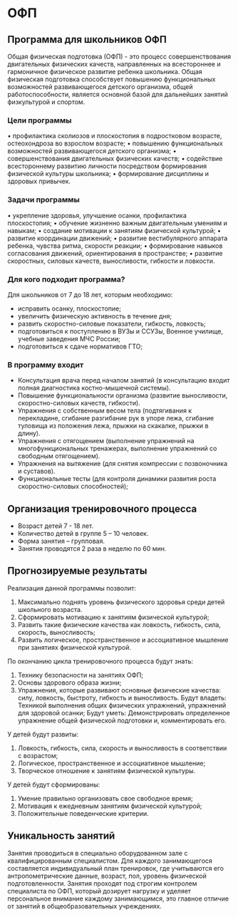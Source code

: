 # ОФП

## Программа для школьников ОФП

Общая физическая подготовка (ОФП) - это процесс совершенствования двигательных физических качеств, направленных на всестороннее и гармоничное физическое развитие ребенка школьника.
Общая физическая подготовка способствует повышению функциональных возможностей развивающегося детского организма, общей работоспособности, является основной базой для дальнейших занятий физкультурой и спортом. 

### Цели программы
•	профилактика сколиозов и плоскостопия в подростковом возрасте, остеохондроза во взрослом возрасте;
•	повышению функциональных возможностей развивающегося детского организма;
•	совершенствования двигательных физических качеств;
•	содействие всестороннему развитию личности посредством формирования физической культуры школьника;
•	формирование дисциплины и здоровых привычек.

### Задачи программы
•	укрепление здоровья, улучшение осанки, профилактика плоскостопия;
•	обучение жизненно важным двигательным умениям и навыкам;
•	создание мотивации к занятиям физической культурой;
•	развитие координации движений;
•	развитие вестибулярного аппарата ребенка, чувства ритма, скорости реакции;
•	формирование	навыков	согласования	движений,	ориентирования	в пространстве;
•	развитие	скоростных,	силовых	качеств,	выносливости,	гибкости	и ловкости.

### Для кого подходит программа?
Для школьников от 7 до 18 лет, которым необходимо:
- исправить осанку, плоскостопие;
- увеличить физическую активность в течение дня;
- развить скоростно-силовые показатели, гибкость, ловкость;
- подготовиться к поступлению в ВУЗы и ССУЗы, Военное училище, учебные заведения МЧС России;
- подготовиться к сдаче нормативов ГТО;

### В программу входит
* Консультация врача перед началом занятий (в консультацию входит полная диагностика костно-мышечной системы).
* Повышение функциональности организма (развитие выносливости, скоростно-силовых качеств, гибкости).
* Упражнения с собственным весом тела (подтягивания к перекладине, сгибание разгибание рук в упоре лежа, сгибание туловища из положения лежа, прыжки на скакалке, прыжки в длину).
* Упражнения с отягощением (выполнение упражнений на многофункциональных тренажерах, выполнение упражнений со свободным отягощением).
* Упражнения на вытяжение (для снятия компрессии с позвоночника и суставов).
* Функциональные тесты (для контроля динамики развития роста скоростно-силовых способностей);

## Организация тренировочного процесса
* Возраст детей 7 - 18 лет.
* Количество детей в группе 5 – 10 человек. 
* Форма занятия – групповая.
* Занятия проводятся 2 раза в неделю по 60 мин. 

## Прогнозируемые результаты
Реализация данной программы позволит:
1.	Максимально	поднять	уровень	физического	здоровья	среди детей школьного возраста.
2.	Сформировать мотивацию к занятиям физической культурой;
3.	Развить	такие	физические	качества	как	ловкость,	гибкость,	сила, скорость, выносливость;
4.	Развить логическое, пространственное и ассоциативное мышление при  занятиях физической культурой.

По окончанию цикла тренировочного процесса будут знать:
1.	Технику безопасности на занятиях ОФП;
2.	Основы здорового образа жизни;
3.	Упражнения, которые развивают основные физические качества: силу, ловкость, быстроту, гибкость и выносливость.
Будут владеть:
Техникой выполнения общих физических упражнений, упражнений для здоровой осанки;
Будут уметь:
Демонстрировать определенное упражнение общей физической подготовки и, комментировать его.

У детей будут развиты:
1.	Ловкость, гибкость, сила, скорость и выносливость в соответствии с возрастом;
2.	Логическое, пространственное и ассоциативное мышление;
3.	Творческое отношение к занятиям физической культуры.

У детей будут сформированы:
1.	Умение правильно организовать свое свободное время;
2.	Мотивация к ежедневным занятиям физической культурой;
3.	Положительные поведенческие критерии.

## Уникальность занятий
Занятия проводиться в специально оборудованном зале с квалифицированным специалистом. Для каждого занимающегося составляется индивидуальный план тренировок, где учитываются его антропометрические данные, возраст, пол, уровень физической подготовленности. Занятия проходят под строгим контролем специалиста по ОФП, который дозирует нагрузку и уделяет персональное внимание каждому занимающимся, это главное отличие от занятий в общеобразовательных учреждениях.
 

